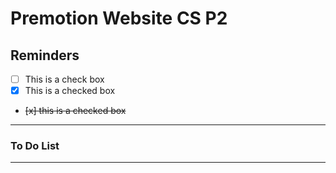 # Premotion Website CS P2


## Reminders

- [ ] This is a check box
- [x] This is a checked box
- <del> [x] this is a checked box </del>

---


### To Do List


---